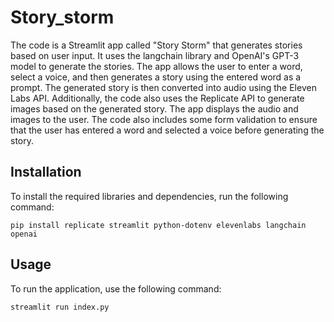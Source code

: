 # Story_storm

The code is a Streamlit app called "Story Storm" that generates stories based on user input. It uses the langchain library and OpenAI's GPT-3 model to generate the stories. The app allows the user to enter a word, select a voice, and then generates a story using the entered word as a prompt. The generated story is then converted into audio using the Eleven Labs API. Additionally, the code also uses the Replicate API to generate images based on the generated story. The app displays the audio and images to the user. The code also includes some form validation to ensure that the user has entered a word and selected a voice before generating the story.

## Installation

To install the required libraries and dependencies, run the following command:

```console
pip install replicate streamlit python-dotenv elevenlabs langchain openai
```

## Usage

To run the application, use the following command:

```console
streamlit run index.py
```
